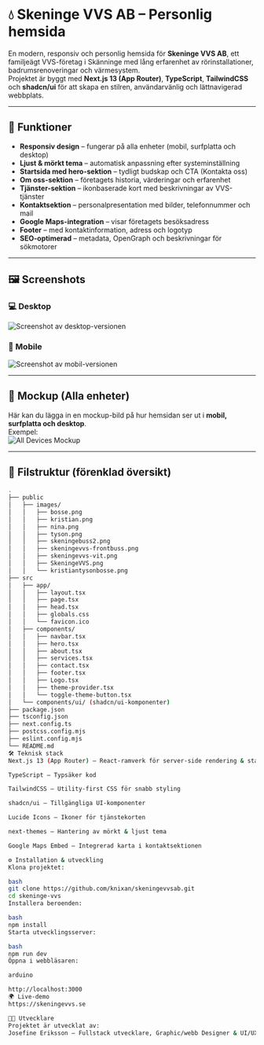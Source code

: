 # 💧 Skeninge VVS AB – Personlig hemsida

En modern, responsiv och personlig hemsida för **Skeninge VVS AB**, ett familjeägt VVS-företag i Skänninge med lång erfarenhet av rörinstallationer, badrumsrenoveringar och värmesystem.  
Projektet är byggt med **Next.js 13 (App Router)**, **TypeScript**, **TailwindCSS** och **shadcn/ui** för att skapa en stilren, användarvänlig och lättnavigerad webbplats.

---

## 🚀 Funktioner

- **Responsiv design** – fungerar på alla enheter (mobil, surfplatta och desktop)  
- **Ljust & mörkt tema** – automatisk anpassning efter systeminställning  
- **Startsida med hero-sektion** – tydligt budskap och CTA (Kontakta oss)  
- **Om oss-sektion** – företagets historia, värderingar och erfarenhet  
- **Tjänster-sektion** – ikonbaserade kort med beskrivningar av VVS-tjänster  
- **Kontaktsektion** – personalpresentation med bilder, telefonnummer och mail  
- **Google Maps-integration** – visar företagets besöksadress  
- **Footer** – med kontaktinformation, adress och logotyp  
- **SEO-optimerad** – metadata, OpenGraph och beskrivningar för sökmotorer  

---

## 🖼️ Screenshots

### 💻 Desktop
![Screenshot av desktop-versionen](./public/images/screenshot-desktop.png)

### 📱 Mobile
![Screenshot av mobil-versionen](./public/images/screenshot-mobile.png)

---

## 📱 Mockup (Alla enheter)

Här kan du lägga in en mockup-bild på hur hemsidan ser ut i **mobil, surfplatta och desktop**.  
Exempel:  
![All Devices Mockup](./public/images/mockup-all-devices.png)

---

## 📂 Filstruktur (förenklad översikt)

```bash
.
├── public
│   ├── images/
│   │   ├── bosse.png
│   │   ├── kristian.png
│   │   ├── nina.png
│   │   ├── tyson.png
│   │   ├── skeningebuss2.png
│   │   ├── skeningevvs-frontbuss.png
│   │   ├── skeningevvs-vit.png
│   │   ├── SkeningeVVS.png
│   │   └── kristiantysonbosse.png
├── src
│   ├── app/
│   │   ├── layout.tsx
│   │   ├── page.tsx
│   │   ├── head.tsx
│   │   ├── globals.css
│   │   └── favicon.ico
│   ├── components/
│   │   ├── navbar.tsx
│   │   ├── hero.tsx
│   │   ├── about.tsx
│   │   ├── services.tsx
│   │   ├── contact.tsx
│   │   ├── footer.tsx
│   │   ├── Logo.tsx
│   │   ├── theme-provider.tsx
│   │   └── toggle-theme-button.tsx
│   └── components/ui/ (shadcn/ui-komponenter)
├── package.json
├── tsconfig.json
├── next.config.ts
├── postcss.config.mjs
├── eslint.config.mjs
└── README.md
🛠️ Teknisk stack
Next.js 13 (App Router) – React-ramverk för server-side rendering & statisk generering

TypeScript – Typsäker kod

TailwindCSS – Utility-first CSS för snabb styling

shadcn/ui – Tillgängliga UI-komponenter

Lucide Icons – Ikoner för tjänstekorten

next-themes – Hantering av mörkt & ljust tema

Google Maps Embed – Integrerad karta i kontaktsektionen

⚙️ Installation & utveckling
Klona projektet:

bash
git clone https://github.com/knixan/skeningevvsab.git
cd skeninge-vvs
Installera beroenden:

bash
npm install
Starta utvecklingsserver:

bash
npm run dev
Öppna i webbläsaren:

arduino

http://localhost:3000
🌍 Live-demo
https://skeningevvs.se

👩‍💻 Utvecklare
Projektet är utvecklat av:
Josefine Eriksson – Fullstack utvecklare, Graphic/webb Designer & UI/UX Designer